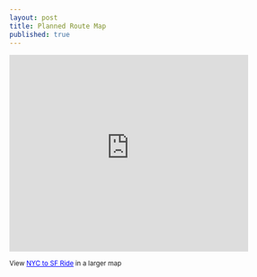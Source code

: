```yaml
---
layout: post
title: Planned Route Map
published: true
---
```

<iframe scrolling="no" marginheight="0" marginwidth="0" src="http://maps.google.com/maps/ms?hl=en&amp;ie=UTF8&amp;msa=0&amp;msid=206807635564959344737.0004a1d39c35e21539e4f&amp;ll=38.959409,-88.945312&amp;spn=47.290654,74.707031&amp;z=3&amp;output=embed" frameborder="0" height="350" width="425"></iframe>

<small>View <a href="http://maps.google.com/maps/ms?hl=en&amp;ie=UTF8&amp;msa=0&amp;msid=206807635564959344737.0004a1d39c35e21539e4f&amp;ll=38.959409,-88.945312&amp;spn=47.290654,74.707031&amp;z=3&amp;source=embed" style="color: #0000ff; text-align: left;">NYC to SF Ride</a> in a larger map</small>
